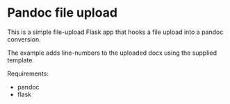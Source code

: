 # Pandoc file upload

This is a simple file-upload Flask app that hooks a file upload into a pandoc conversion. 

The example adds line-numbers to the uploaded docx using the supplied template. 

Requirements:

* pandoc
* flask
